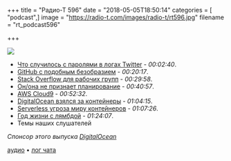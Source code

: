 +++
title = "Радио-Т 596"
date = "2018-05-05T18:50:14"
categories = [ "podcast",]
image = "https://radio-t.com/images/radio-t/rt596.jpg"
filename = "rt_podcast596"

+++

![](https://radio-t.com/images/radio-t/rt596.jpg)

- [Что случилось с паролями в логах Twitter](https://blog.twitter.com/official/en_us/topics/company/2018/keeping-your-account-secure.html) - *00:02:40*.
- [GitHub с подобным безобразием](https://www.zdnet.com/article/github-says-bug-exposed-account-passwords/) - *00:20:17*.
- [Stack Overflow для рабочих групп](https://sdtimes.com/webdev/stack-overflow-introduces-new-platform-for-development-teams/) - *00:29:58*.
- [Он/она не признает планирование](https://medium.com/@krisgage/fuck-your-planning-2bff06019a5) - *00:40:57*.
- [AWS Cloud9](https://aws.amazon.com/cloud9/details/) - *00:52:32*.
- [DigitalOcean взялся за контейнеры](https://thenextweb.com/dd/2018/05/03/digitalocean-is-getting-into-container-hosting/) - *01:04:15*.
- [Serverless угроза миру контейнеров](https://www.techrepublic.com/article/why-serverless-computing-is-one-of-the-biggest-threats-to-containers/) - *01:07:26*.
- [Год жизни с лямбдой](https://hackernoon.com/lessons-learned-a-year-of-going-fully-serverless-in-production-3d7e0d72213f?gi=b38bef41fa3f) - *01:24:07*.
- Темы наших слушателей

*Спонсор этого выпуска [DigitalOcean](https://www.digitalocean.com)*


[аудио](https://cdn.radio-t.com/rt_podcast596.mp3) • [лог чата](http://chat.radio-t.com/logs/radio-t-596.html)
<audio src="https://cdn.radio-t.com/rt_podcast596.mp3" preload="none"></audio>